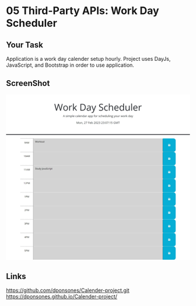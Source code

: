 # 05 Third-Party APIs: Work Day Scheduler

## Your Task

Application is a work day calender setup hourly. Project uses DayJs, JavaScript, and Bootstrap in order to use application. 


## ScreenShot

![A user clicks on slots on the color-coded calendar and edits the events.](./Assets/CalenderSS.jpeg)



## Links

https://github.com/dponsones/Calender-project.git
https://dponsones.github.io/Calender-project/

